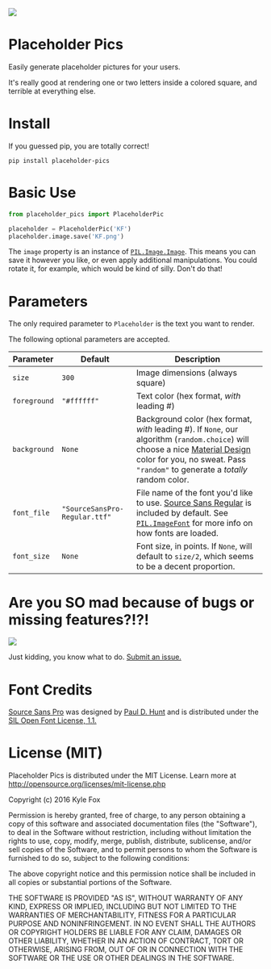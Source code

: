 ![](http://drops.kylefox.ca/114za+)

# Placeholder Pics

Easily generate placeholder pictures for your users.

It's really good at rendering one or two letters inside a colored square, and terrible at everything else.

# Install

If you guessed pip, you are totally correct!

`pip install placeholder-pics`

# Basic Use

```python
from placeholder_pics import PlaceholderPic

placeholder = PlaceholderPic('KF')
placeholder.image.save('KF.png')
```

The `image` property is an instance of [`PIL.Image.Image`](http://pillow.readthedocs.org/en/3.0.x/reference/Image.html#the-image-class). This means you can save it however you like, or even apply additional manipulations. You could rotate it, for example, which would be kind of silly. Don't do that!

# Parameters

The only required parameter to `Placeholder` is the text you want to render.

The following optional parameters are accepted.

| Parameter  | Default | Description |
| ------------- | ------------- | ------------- |
| `size` | `300` | Image dimensions (always square) |
| `foreground` | `"#ffffff"` | Text color (hex format, _with_ leading #) |
| `background` | `None` | Background color (hex format, _with_ leading #). If `None`, our algorithm (`random.choice`) will choose a nice [Material Design](https://www.google.com/design/spec/style/color.html#color-color-palette) color for you, no sweat. Pass `"random"` to generate a _totally_ random color. |
| `font_file` | `"SourceSansPro-Regular.ttf"` | File name of the font you'd like to use. [Source Sans Regular](https://www.google.com/fonts/specimen/Source+Sans+Pro) is included by default. See [`PIL.ImageFont`](http://pillow.readthedocs.org/en/3.0.x/reference/ImageFont.html) for more info on how fonts are loaded. |
| `font_size` | `None` | Font size, in points. If `None`, will default to `size/2`, which seems to be a decent proportion. |

# Are you SO mad because of bugs or missing features?!?!

![](https://camo.githubusercontent.com/df781f87da2f2db87b5cc3125d5459bc70812112/687474703a2f2f64726f70732e6b796c65666f782e63612f31637147502b)

Just kidding, you know what to do. [Submit an issue.](https://github.com/kylefox/placeholder-pics/issues)

# Font Credits

[Source Sans Pro](https://www.google.com/fonts/specimen/Source+Sans+Pro) was designed by [Paul D. Hunt](https://plus.google.com/108888178732927400671/about) and is distributed under the [SIL Open Font License, 1.1.](http://scripts.sil.org/OFL)

# License (MIT)

Placeholder Pics is distributed under the MIT License.
Learn more at http://opensource.org/licenses/mit-license.php

Copyright (c) 2016 Kyle Fox

Permission is hereby granted, free of charge, to any person obtaining
a copy of this software and associated documentation files (the
"Software"), to deal in the Software without restriction, including
without limitation the rights to use, copy, modify, merge, publish,
distribute, sublicense, and/or sell copies of the Software, and to
permit persons to whom the Software is furnished to do so, subject to
the following conditions:

The above copyright notice and this permission notice shall be
included in all copies or substantial portions of the Software.

THE SOFTWARE IS PROVIDED "AS IS", WITHOUT WARRANTY OF ANY KIND,
EXPRESS OR IMPLIED, INCLUDING BUT NOT LIMITED TO THE WARRANTIES OF
MERCHANTABILITY, FITNESS FOR A PARTICULAR PURPOSE AND
NONINFRINGEMENT. IN NO EVENT SHALL THE AUTHORS OR COPYRIGHT HOLDERS BE
LIABLE FOR ANY CLAIM, DAMAGES OR OTHER LIABILITY, WHETHER IN AN ACTION
OF CONTRACT, TORT OR OTHERWISE, ARISING FROM, OUT OF OR IN CONNECTION
WITH THE SOFTWARE OR THE USE OR OTHER DEALINGS IN THE SOFTWARE.
